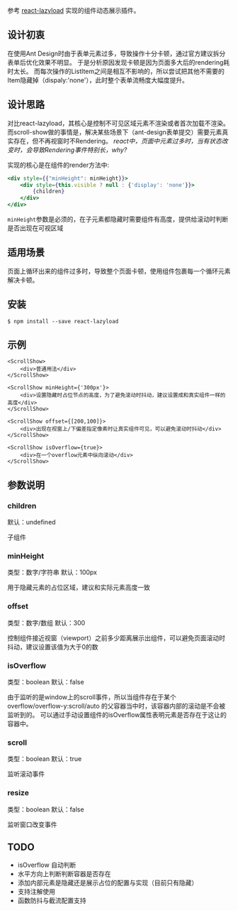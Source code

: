
参考 [react-lazyload](https://github.com/jasonslyvia/react-lazyload/) 实现的组件动态展示插件。

## 设计初衷

在使用Ant Design时由于表单元素过多，导致操作十分卡顿，通过官方建议拆分表单后优化效果不明显。
于是分析原因发现卡顿是因为页面多大后的rendering耗时太长。
而每次操作的ListItem之间是相互不影响的，所以尝试把其他不需要的Item隐藏掉（dispaly:'none'），此时整个表单流畅度大幅度提升。

## 设计思路

对比react-lazyload，其核心是控制不可见区域元素不渲染或者首次加载不渲染。
而scroll-show做的事情是，解决某些场景下（ant-design表单提交）需要元素真实存在，但不再视窗时不Rendering。
*react中，页面中元素过多时，当有状态改变时，会导致Rendering事件特别长，why?*

实现的核心是在组件的render方法中:
```jsx
<div style={{"minHeight": minHeight}}>
    <div style={this.visible ? null : {'display': 'none'}}>
        {children}
    </div>
</div>
```

`minHeight`参数是必须的，在子元素都隐藏时需要组件有高度，提供给滚动时判断是否出现在可视区域

## 适用场景

页面上循环出来的组件过多时，导致整个页面卡顿，使用组件包裹每一个循环元素解决卡顿。

## 安装

```
$ npm install --save react-lazyload
```

## 示例

```
<ScrollShow>
    <div>普通用法</div>
</ScrollShow>

<ScrollShow minHeight={'300px'}>
    <div>设置隐藏时占位节点的高度，为了避免滚动时抖动，建议设置成和真实组件一样的高度</div>
</ScrollShow>

<ScrollShow offset={[200,100]}>
    <div>出现在视窗上/下偏差指定像素时让真实组件可见，可以避免滚动时抖动</div>
</ScrollShow>

<ScrollShow isOverflow={true}>
    <div>在一个overflow元素中纵向滚动</div>
</ScrollShow>
```

## 参数说明

### children

默认：undefined

子组件

### minHeight

类型：数字/字符串 默认：100px

用于隐藏元素的占位区域，建议和实际元素高度一致

### offset

类型：数字/数组 默认：300

控制组件接近视窗（viewport）之前多少距离展示出组件，可以避免页面滚动时抖动，建议设置该值为大于0的数

### isOverflow

类型：boolean 默认：false

由于监听的是window上的scroll事件，所以当组件存在于某个 overflow/overflow-y:scroll/auto 的父容器当中时，该容器内部的滚动是不会被监听到的。
可以通过手动设置组件的isOverflow属性表明元素是否存在于这让的容器中。

### scroll

类型：boolean 默认：true

监听滚动事件

### resize

类型：boolean 默认：false

监听窗口改变事件

## TODO

* isOverflow 自动判断
* 水平方向上判断判断容器是否存在
* 添加内部元素是隐藏还是展示占位的配置与实现（目前只有隐藏）
* 支持注解使用
* 函数防抖与截流配置支持